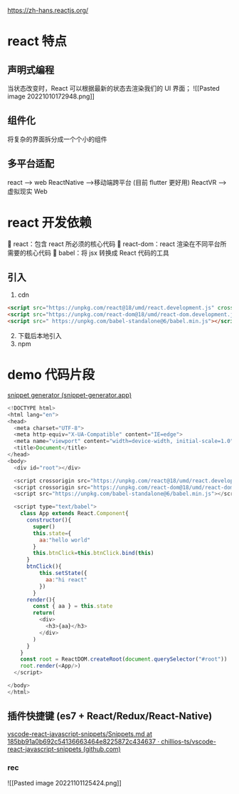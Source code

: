 https://zh-hans.reactjs.org/

# react 特点
## 声明式编程
当状态改变时，React 可以根据最新的状态去渲染我们的 UI 界面；
![[Pasted image 20221010172948.png]]

## 组件化
将复杂的界面拆分成一个个小的组件

## 多平台适配
react --> web 
ReactNative -->移动端跨平台 (目前 flutter 更好用)
ReactVR --> 虚拟现实 Web

# react 开发依赖
 react：包含 react 所必须的核心代码 
 react-dom：react 渲染在不同平台所需要的核心代码 
 babel：将 jsx 转换成 React 代码的工具

## 引入
1. cdn
```html
<script src="https://unpkg.com/react@18/umd/react.development.js" crossorigin></script>
<script src="https://unpkg.com/react-dom@18/umd/react-dom.development.js" crossorigin></script>
<script src=" https://unpkg.com/babel-standalone@6/babel.min.js"></script>
```
2. 下载后本地引入
3. npm


# demo 代码片段
[snippet generator (snippet-generator.app)](https://snippet-generator.app/)
```js
<!DOCTYPE html>
<html lang="en">
<head>
  <meta charset="UTF-8">
  <meta http-equiv="X-UA-Compatible" content="IE=edge">
  <meta name="viewport" content="width=device-width, initial-scale=1.0">
  <title>Document</title>
</head>
<body>
  <div id="root"></div>

  <script crossorigin src="https://unpkg.com/react@18/umd/react.development.js"></script>
  <script crossorigin src="https://unpkg.com/react-dom@18/umd/react-dom.development.js"></script>
  <script src="https://unpkg.com/babel-standalone@6/babel.min.js"></script>

  <script type="text/babel">
    class App extends React.Component{
      constructor(){
        super()
        this.state={
          aa:"hello world"
        }
        this.btnClick=this.btnClick.bind(this)
      }
      btnClick(){
          this.setState({
            aa:"hi react"
          })
        }
      render(){
        const { aa } = this.state
        return(
          <div>
            <h3>{aa}</h3>
          </div>
        )
      }
    }
    const root = ReactDOM.createRoot(document.querySelector("#root"))
    root.render(<App/>)
  </script>

</body>
</html>
```


## 插件快捷键 (es7 + React/Redux/React-Native)
[vscode-react-javascript-snippets/Snippets.md at 185bb91a0b692c54136663464e8225872c434637 · chillios-ts/vscode-react-javascript-snippets (github.com)](https://github.com/chillios-ts/vscode-react-javascript-snippets/blob/HEAD/docs/Snippets.md)

### rec
![[Pasted image 20221101125424.png]]